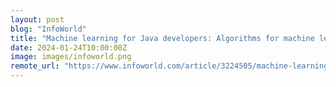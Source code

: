 ```yaml
---
layout: post
blog: "InfoWorld"
title: "Machine learning for Java developers: Algorithms for machine learning"
date: 2024-01-24T10:00:00Z
image: images/infoworld.png
remote_url: "https://www.infoworld.com/article/3224505/machine-learning-for-java-developers.html#tk.rss_applicationdevelopment"
---
```

